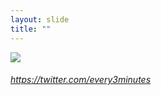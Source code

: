```yaml
---
layout: slide
title: ""
---
```


<section>
<a class="stretch" href="https://twitter.com/every3minutes"><img class="rotate-left" src="{{ site.baseurl }}/assets/images/every3.png"></a>
<h6 class="rotate-left"><a class="external" href="https://twitter.com/every3minutes">https://twitter.com/every3minutes</a></h6>
</section>

